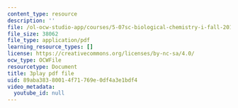 ```yaml
---
content_type: resource
description: ''
file: /ol-ocw-studio-app/courses/5-07sc-biological-chemistry-i-fall-2013/89aba38380014f71769e0df4a3e1bdf4_h20EdXcopeY.pdf
file_size: 38062
file_type: application/pdf
learning_resource_types: []
license: https://creativecommons.org/licenses/by-nc-sa/4.0/
ocw_type: OCWFile
resourcetype: Document
title: 3play pdf file
uid: 89aba383-8001-4f71-769e-0df4a3e1bdf4
video_metadata:
  youtube_id: null
---
```

